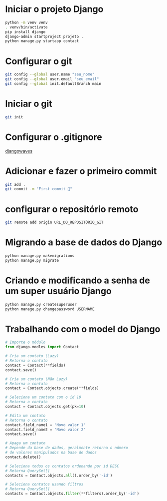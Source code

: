# Iniciar o projeto Django

```bash
python -m venv venv
. venv/bin/activate
pip install django
django-admin startproject projeto .
python manage.py startapp contact
```

# Configurar o git

```bash
git config --global user.name "seu_nome"
git config --global user.email "seu_email"
git config --global init.defaultBranch main
```

# Iniciar o git
```bash
git init
```

# Configurar o .gitignore
[djangowaves](https://djangowaves.com/tips-tricks/gitignore-for-a-django-project/)

# Adicionar e fazer o primeiro commit

```bash
git add .
git commit -m "First commit 🎉"
```

# configurar o repositório remoto
```bash
git remote add origin URL_DO_REPOSITÓRIO_GIT
```

# Migrando a base de dados do Django
```bash
python manage.py makemigrations
python manage.py migrate
```

# Criando e modificando a senha de um super usuário Django
```bash
python manage.py createsuperuser
python manage.py changepassword USERNAME
```

# Trabalhando com o model do Django
```python
# Importe o módulo
from django.modles import Contact

# Cria um contato (Lazy)
# Retorna o contato
contact = Contact(**fields)
contact.save()

# Cria um contato (Não Lazy)
# Retorna o contato
contact = Contact.objects.create(**fields)

# Seleciona um contato com o id 10
# Retorna o contato
contact = Contact.objects.get(pk=10)

# Edita um contato
# Retorna o contato
contact.field_name1 = 'Novo valor 1'
contact.field_name2 = 'Novo valor 2'
contact.save()

# Apaga um contato
# Depende da base de dados, geralmente retorna o número
# de valores manipulados na base de dados
contact.delete()

# Seleciona todos os contatos ordenando por id DESC
# Retorna QuerySet[]
contacts = Contact.objects.all().order_by('-id')

# Seleciona contatos usando filtros
# Retorna QuerySet[]
contacts = Contact.objects.filter(**filters).order_by('-id')
```